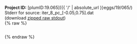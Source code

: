 **Project ID:** [plumID:19.065]({{ '/' | absolute_url }}eggs/19/065/)  
Stderr for source:  iter_8_pc_[-0.05,0.75].dat   
(download [zipped raw stdout](iter_8_pc_[-0.05,0.75].dat.plumed_master.stdout.txt.zip))  
{% raw %}
<pre>
</pre>
{% endraw %}
